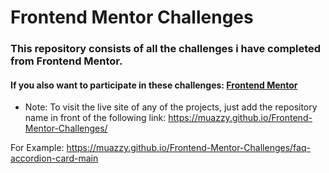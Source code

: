 # Frontend Mentor Challenges
### This repository consists of all the challenges i have completed from Frontend Mentor.
#### If you also want to participate in these challenges: [Frontend Mentor](https://www.frontendmentor.io/challenges)

- Note: To visit the live site of any of the projects, just add the repository name in front of the following link: https://muazzy.github.io/Frontend-Mentor-Challenges/

For Example: https://muazzy.github.io/Frontend-Mentor-Challenges/faq-accordion-card-main